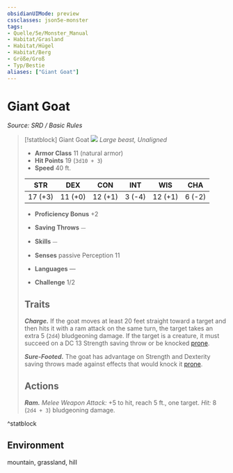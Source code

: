 ```yaml
---
obsidianUIMode: preview
cssclasses: json5e-monster
tags:
- Quelle/5e/Monster_Manual
- Habitat/Grasland
- Habitat/Hügel
- Habitat/Berg
- Größe/Groß
- Typ/Bestie
aliases: ["Giant Goat"]
---
```

# Giant Goat
*Source: SRD / Basic Rules*  

> [!statblock] Giant Goat
> ![](compendium/bestiary/beast/token/giant-goat.png#token)
> *Large beast, Unaligned*
> 
> - **Armor Class** 11  (natural armor)
> - **Hit Points** 19 (`3d10 + 3`)
> - **Speed** 40 ft.
> 
> |STR|DEX|CON|INT|WIS|CHA|
> |:---:|:---:|:---:|:---:|:---:|:---:|
> |17 (+3)|11 (+0)|12 (+1)| 3 (-4)|12 (+1)| 6 (-2)|
> 
> - **Proficiency Bonus** +2
> - **Saving Throws** ⏤
> - **Skills** ⏤
> - **Senses** passive Perception 11
> 
> - **Languages** —
> - **Challenge** 1/2
> 
> ## Traits
> 
> ***Charge.*** If the goat moves at least 20 feet straight toward a target and then hits it with a ram attack on the same turn, the target takes an extra 5 (`2d4`) bludgeoning damage. If the target is a creature, it must succeed on a DC 13 Strength saving throw or be knocked [prone](rules/conditions.md#prone).
> 
> ***Sure-Footed.*** The goat has advantage on Strength and Dexterity saving throws made against effects that would knock it [prone](rules/conditions.md#prone).
> 
> ## Actions
> 
> ***Ram.*** *Melee Weapon Attack:* +5 to hit, reach 5 ft., one target. *Hit:* 8 (`2d4 + 3`) bludgeoning damage.
^statblock

## Environment

mountain, grassland, hill